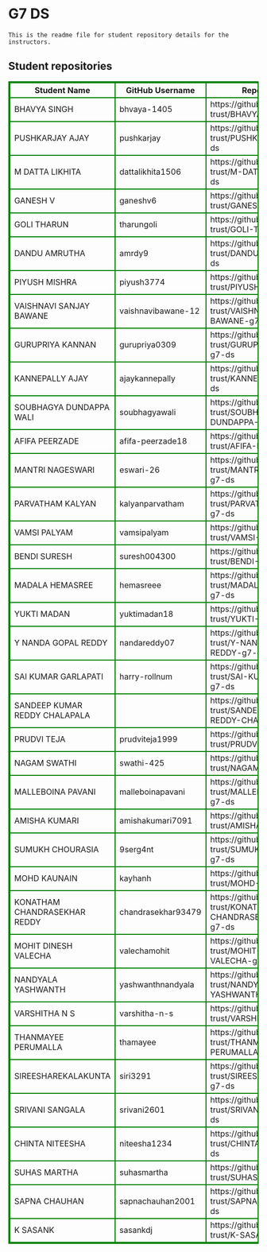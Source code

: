 # G7 DS
    This is the readme file for student repository details for the instructors.
## Student repositories 
<table style="border : 2px solid green; width:100%;">
<tr >
<th style="border : 2px solid green;">Student Name</th>
<th style="border : 2px solid green;">GitHub Username</th>
<th style="border : 2px solid green;">Repository link</th>
</tr>
<tr style="border : 2px solid green;">
<td style="border : 2px solid green;">BHAVYA SINGH</td> 

<td style="border : 2px solid green;">bhvaya-1405</td> 

<td style="border : 2px solid green;">https://github.com/sure-trust/BHAVYA-SINGH-g7-ds</td> 
</tr>

<tr style="border : 2px solid green;">
<td style="border : 2px solid green;">PUSHKARJAY AJAY</td> 

<td style="border : 2px solid green;">pushkarjay</td> 

<td style="border : 2px solid green;">https://github.com/sure-trust/PUSHKARJAY-AJAY-g7-ds</td> 
</tr>

<tr style="border : 2px solid green;">
<td style="border : 2px solid green;">M DATTA LIKHITA</td> 

<td style="border : 2px solid green;">dattalikhita1506</td> 

<td style="border : 2px solid green;">https://github.com/sure-trust/M-DATTA-LIKHITA-g7-ds</td> 
</tr>

<tr style="border : 2px solid green;">
<td style="border : 2px solid green;">GANESH V</td> 

<td style="border : 2px solid green;">ganeshv6</td> 

<td style="border : 2px solid green;">https://github.com/sure-trust/GANESH-V-g7-ds</td> 
</tr>

<tr style="border : 2px solid green;">
<td style="border : 2px solid green;">GOLI THARUN</td> 

<td style="border : 2px solid green;">tharungoli</td> 

<td style="border : 2px solid green;">https://github.com/sure-trust/GOLI-THARUN-g7-ds</td> 
</tr>

<tr style="border : 2px solid green;">
<td style="border : 2px solid green;">DANDU AMRUTHA</td> 

<td style="border : 2px solid green;">amrdy9</td> 

<td style="border : 2px solid green;">https://github.com/sure-trust/DANDU-AMRUTHA-g7-ds</td> 
</tr>

<tr style="border : 2px solid green;">
<td style="border : 2px solid green;">PIYUSH MISHRA</td> 

<td style="border : 2px solid green;">piyush3774</td> 

<td style="border : 2px solid green;">https://github.com/sure-trust/PIYUSH-MISHRA-g7-ds</td> 
</tr>

<tr style="border : 2px solid green;">
<td style="border : 2px solid green;">VAISHNAVI SANJAY BAWANE</td> 

<td style="border : 2px solid green;">vaishnavibawane-12</td> 

<td style="border : 2px solid green;">https://github.com/sure-trust/VAISHNAVI-SANJAY-BAWANE-g7-ds</td> 
</tr>

<tr style="border : 2px solid green;">
<td style="border : 2px solid green;">GURUPRIYA KANNAN</td> 

<td style="border : 2px solid green;">gurupriya0309</td> 

<td style="border : 2px solid green;">https://github.com/sure-trust/GURUPRIYA-KANNAN-g7-ds</td> 
</tr>

<tr style="border : 2px solid green;">
<td style="border : 2px solid green;">KANNEPALLY AJAY</td> 

<td style="border : 2px solid green;">ajaykannepally</td> 

<td style="border : 2px solid green;">https://github.com/sure-trust/KANNEPALLY-AJAY-g7-ds</td> 
</tr>

<tr style="border : 2px solid green;">
<td style="border : 2px solid green;">SOUBHAGYA DUNDAPPA WALI</td> 

<td style="border : 2px solid green;">soubhagyawali</td> 

<td style="border : 2px solid green;">https://github.com/sure-trust/SOUBHAGYA-DUNDAPPA-WALI-g7-ds</td> 
</tr>

<tr style="border : 2px solid green;">
<td style="border : 2px solid green;">AFIFA PEERZADE</td> 

<td style="border : 2px solid green;">afifa-peerzade18</td> 

<td style="border : 2px solid green;">https://github.com/sure-trust/AFIFA-PEERZADE-g7-ds</td> 
</tr>

<tr style="border : 2px solid green;">
<td style="border : 2px solid green;">MANTRI NAGESWARI</td> 

<td style="border : 2px solid green;">eswari-26</td> 

<td style="border : 2px solid green;">https://github.com/sure-trust/MANTRI-NAGESWARI-g7-ds</td> 
</tr>

<tr style="border : 2px solid green;">
<td style="border : 2px solid green;">PARVATHAM KALYAN</td> 

<td style="border : 2px solid green;">kalyanparvatham</td> 

<td style="border : 2px solid green;">https://github.com/sure-trust/PARVATHAM-KALYAN-g7-ds</td> 
</tr>

<tr style="border : 2px solid green;">
<td style="border : 2px solid green;">VAMSI PALYAM</td> 

<td style="border : 2px solid green;">vamsipalyam</td> 

<td style="border : 2px solid green;">https://github.com/sure-trust/VAMSI-PALYAM-g7-ds</td> 
</tr>

<tr style="border : 2px solid green;">
<td style="border : 2px solid green;">BENDI SURESH</td> 

<td style="border : 2px solid green;">suresh004300</td> 

<td style="border : 2px solid green;">https://github.com/sure-trust/BENDI-SURESH-g7-ds</td> 
</tr>

<tr style="border : 2px solid green;">
<td style="border : 2px solid green;">MADALA HEMASREE</td> 

<td style="border : 2px solid green;">hemasreee</td> 

<td style="border : 2px solid green;">https://github.com/sure-trust/MADALA-HEMASREE-g7-ds</td> 
</tr>

<tr style="border : 2px solid green;">
<td style="border : 2px solid green;">YUKTI MADAN</td> 

<td style="border : 2px solid green;">yuktimadan18</td> 

<td style="border : 2px solid green;">https://github.com/sure-trust/YUKTI-MADAN-g7-ds</td> 
</tr>

<tr style="border : 2px solid green;">
<td style="border : 2px solid green;">Y NANDA GOPAL REDDY</td> 

<td style="border : 2px solid green;">nandareddy07</td> 

<td style="border : 2px solid green;">https://github.com/sure-trust/Y-NANDA-GOPAL-REDDY-g7-ds</td> 
</tr>

<tr style="border : 2px solid green;">
<td style="border : 2px solid green;">SAI KUMAR GARLAPATI</td> 

<td style="border : 2px solid green;">harry-rollnum</td> 

<td style="border : 2px solid green;">https://github.com/sure-trust/SAI-KUMAR-GARLAPATI-g7-ds</td> 
</tr>

<tr style="border : 2px solid green;">
<td style="border : 2px solid green;">SANDEEP KUMAR REDDY CHALAPALA</td> 

<td style="border : 2px solid green;"></td> 

<td style="border : 2px solid green;">https://github.com/sure-trust/SANDEEP-KUMAR-REDDY-CHALAPALA-g7-ds</td> 
</tr>

<tr style="border : 2px solid green;">
<td style="border : 2px solid green;">PRUDVI TEJA</td> 

<td style="border : 2px solid green;">prudviteja1999</td> 

<td style="border : 2px solid green;">https://github.com/sure-trust/PRUDVI-TEJA-g7-ds</td> 
</tr>

<tr style="border : 2px solid green;">
<td style="border : 2px solid green;">NAGAM SWATHI</td> 

<td style="border : 2px solid green;">swathi-425</td> 

<td style="border : 2px solid green;">https://github.com/sure-trust/NAGAM-SWATHI-g7-ds</td> 
</tr>

<tr style="border : 2px solid green;">
<td style="border : 2px solid green;">MALLEBOINA PAVANI</td> 

<td style="border : 2px solid green;">malleboinapavani</td> 

<td style="border : 2px solid green;">https://github.com/sure-trust/MALLEBOINA-PAVANI-g7-ds</td> 
</tr>

<tr style="border : 2px solid green;">
<td style="border : 2px solid green;">AMISHA KUMARI</td> 

<td style="border : 2px solid green;">amishakumari7091</td> 

<td style="border : 2px solid green;">https://github.com/sure-trust/AMISHA-KUMARI-g7-ds</td> 
</tr>

<tr style="border : 2px solid green;">
<td style="border : 2px solid green;">SUMUKH CHOURASIA</td> 

<td style="border : 2px solid green;">9serg4nt</td> 

<td style="border : 2px solid green;">https://github.com/sure-trust/SUMUKH-CHOURASIA-g7-ds</td> 
</tr>

<tr style="border : 2px solid green;">
<td style="border : 2px solid green;">MOHD KAUNAIN</td> 

<td style="border : 2px solid green;">kayhanh</td> 

<td style="border : 2px solid green;">https://github.com/sure-trust/MOHD-KAUNAIN-g7-ds</td> 
</tr>

<tr style="border : 2px solid green;">
<td style="border : 2px solid green;">KONATHAM CHANDRASEKHAR REDDY</td> 

<td style="border : 2px solid green;">chandrasekhar93479</td> 

<td style="border : 2px solid green;">https://github.com/sure-trust/KONATHAM-CHANDRASEKHAR-REDDY-g7-ds</td> 
</tr>

<tr style="border : 2px solid green;">
<td style="border : 2px solid green;">MOHIT DINESH VALECHA</td> 

<td style="border : 2px solid green;">valechamohit</td> 

<td style="border : 2px solid green;">https://github.com/sure-trust/MOHIT-DINESH-VALECHA-g7-ds</td> 
</tr>

<tr style="border : 2px solid green;">
<td style="border : 2px solid green;">NANDYALA YASHWANTH</td> 

<td style="border : 2px solid green;">yashwanthnandyala</td> 

<td style="border : 2px solid green;">https://github.com/sure-trust/NANDYALA-YASHWANTH-g7-ds</td> 
</tr>

<tr style="border : 2px solid green;">
<td style="border : 2px solid green;">VARSHITHA N S</td> 

<td style="border : 2px solid green;">varshitha-n-s</td> 

<td style="border : 2px solid green;">https://github.com/sure-trust/VARSHITHA-N-S-g7-ds</td> 
</tr>

<tr style="border : 2px solid green;">
<td style="border : 2px solid green;">THANMAYEE PERUMALLA</td> 

<td style="border : 2px solid green;">thamayee</td> 

<td style="border : 2px solid green;">https://github.com/sure-trust/THANMAYEE-PERUMALLA-g7-ds</td> 
</tr>

<tr style="border : 2px solid green;">
<td style="border : 2px solid green;">SIREESHAREKALAKUNTA</td> 

<td style="border : 2px solid green;">siri3291</td> 

<td style="border : 2px solid green;">https://github.com/sure-trust/SIREESHAREKALAKUNTA-g7-ds</td> 
</tr>

<tr style="border : 2px solid green;">
<td style="border : 2px solid green;">SRIVANI SANGALA</td> 

<td style="border : 2px solid green;">srivani2601</td> 

<td style="border : 2px solid green;">https://github.com/sure-trust/SRIVANI-SANGALA-g7-ds</td> 
</tr>

<tr style="border : 2px solid green;">
<td style="border : 2px solid green;">CHINTA NITEESHA</td> 

<td style="border : 2px solid green;">niteesha1234</td> 

<td style="border : 2px solid green;">https://github.com/sure-trust/CHINTA-NITEESHA-g7-ds</td> 
</tr>

<tr style="border : 2px solid green;">
<td style="border : 2px solid green;">SUHAS MARTHA</td> 

<td style="border : 2px solid green;">suhasmartha</td> 

<td style="border : 2px solid green;">https://github.com/sure-trust/SUHAS-MARTHA-g7-ds</td> 
</tr>

<tr style="border : 2px solid green;">
<td style="border : 2px solid green;">SAPNA CHAUHAN</td> 

<td style="border : 2px solid green;">sapnachauhan2001</td> 

<td style="border : 2px solid green;">https://github.com/sure-trust/SAPNA-CHAUHAN-g7-ds</td> 
</tr>

<tr style="border : 2px solid green;">
<td style="border : 2px solid green;">K SASANK</td> 

<td style="border : 2px solid green;">sasankdj</td> 

<td style="border : 2px solid green;">https://github.com/sure-trust/K-SASANK-g7-ds</td> 
</tr>
